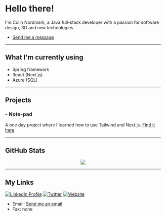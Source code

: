 # Hello there!

I'm Colin Nordmark, a Java full-stack developer with a passion for software design, 3D and new technologies.
- [Send me a message](https://www.linkedin.com/in/colinnordmark/)

---

## What I'm currently using
- Spring framework
- React (Next.js)
- Azure (SQL)

---

## Projects
### - Note-pad
A one day project where I learned how to use Tailwind and Next.js. [Find it here](https://github.com/colinnordmark/hackday-colinnordmark-frontend)

---

## GitHub Stats

<p align="center" ><img align="center"
    src="https://github-readme-stats.vercel.app/api/top-langs?username=colinnordmark&show_icons=true&locale=en&bg_color=0d1117&text_color=ffffff&layout=compact"></p> 

---

## My Links
[![LinkedIn Profile](https://img.shields.io/badge/LinkedIn-0077B5?style=for-the-badge&logo=linkedin&logoColor=white)](https://www.linkedin.com/in/colinnordmark/)
[![Twitter](https://img.shields.io/badge/Twitter-1DA1F2?style=for-the-badge&logo=twitter&logoColor=white)](https://twitter.com/ColinNordmark)
[![Website](https://img.shields.io/badge/website-000000?style=for-the-badge&logo=About.me&logoColor=white)]()
- Email: [Send me an email](mailto:nordmarkcolin@gmail.com)
- Fax: none




<!---
colinnordmark/colinnordmark is a ✨ special ✨ repository because its `README.md` (this file) appears on your GitHub profile.
You can click the Preview link to take a look at your changes.
--->
